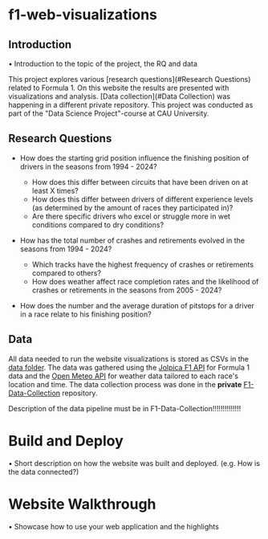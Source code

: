 # f1-web-visualizations

## Introduction

• Introduction to the topic of the project, the RQ and data

This project explores various [research questions](#Research Questions)
related to Formula 1.
On this website the results are presented with visualizations and analysis.
[Data collection](#Data Collection) was happening in a different private repository.
This project was conducted as part of the "Data Science Project"-course at CAU University.

## Research Questions

- How does the starting grid position influence the finishing position of drivers in the seasons from 1994 - 2024?
    - How does this differ between circuits that have been driven on at least X times?
    - How does this differ between drivers of different experience levels (as determined by the amount of races they participated in)?
    - Are there specific drivers who excel or struggle more in wet conditions compared to dry conditions?

- How has the total number of crashes and retirements evolved in the seasons from 1994 - 2024?
    - Which tracks have the highest frequency of crashes or retirements compared to others?
    - How does weather affect race completion rates and the likelihood of crashes or retirements in the seasons from 2005 - 2024?

- How does the number and the average duration of pitstops for a driver in a race relate to his finishing position?

## Data
All data needed to run the website visualizations is stored as CSVs in the [data folder](data).
The data was gathered using the
[Jolpica F1 API](https://github.com/jolpica/jolpica-f1/blob/main/README.md)
for Formula 1 data and the
[Open Meteo API](https://open-meteo.com/en/docs/historical-weather-api)
for weather data tailored to each race's location and time.
The data collection process was done in the **private**
[F1-Data-Collection](https://github.com/JnsTrn/F1-Data-Collection) repository.

Description of the data pipeline must be in F1-Data-Collection!!!!!!!!!!!!!!

# Build and Deploy
• Short description on how the website was built and deployed. (e.g. How is the data
connected?)


# Website Walkthrough
• Showcase how to use your web application and the highlights


